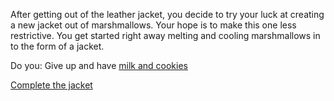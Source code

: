 After getting out of the leather jacket, you decide to try your luck at
creating a new jacket out of marshmallows. Your hope is to make this one less restrictive.
You get started right away melting and cooling marshmallows in to the form of a jacket.

Do you:
Give up and have [milk and cookies](milk-and-cookies/jacket-cookie.md)

[Complete the jacket](complete-jacket/ad.md)